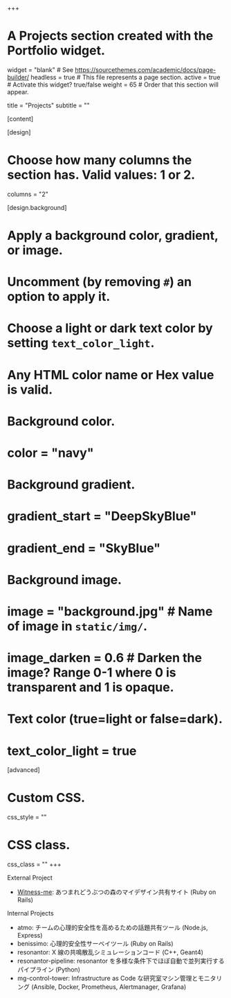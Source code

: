 +++
# A Projects section created with the Portfolio widget.
widget = "blank"  # See https://sourcethemes.com/academic/docs/page-builder/
headless = true  # This file represents a page section.
active = true  # Activate this widget? true/false
weight = 65  # Order that this section will appear.

title = "Projects"
subtitle = ""

[content]


[design]
  # Choose how many columns the section has. Valid values: 1 or 2.
  columns = "2"





[design.background]
  # Apply a background color, gradient, or image.
  #   Uncomment (by removing `#`) an option to apply it.
  #   Choose a light or dark text color by setting `text_color_light`.
  #   Any HTML color name or Hex value is valid.
  
  # Background color.
  # color = "navy"
  
  # Background gradient.
  # gradient_start = "DeepSkyBlue"
  # gradient_end = "SkyBlue"
  
  # Background image.
  # image = "background.jpg"  # Name of image in `static/img/`.
  # image_darken = 0.6  # Darken the image? Range 0-1 where 0 is transparent and 1 is opaque.

  # Text color (true=light or false=dark).
  # text_color_light = true  
  
[advanced]
 # Custom CSS. 
 css_style = ""
 
 # CSS class.
 css_class = ""
+++

External Project

* [Witness-me](https://github.com/aximov/witness-me): あつまれどうぶつの森のマイデザイン共有サイト (Ruby on Rails)

Internal Projects

* atmo: チームの心理的安全性を高めるための話題共有ツール (Node.js, Express)
* benissimo: 心理的安全性サーベイツール (Ruby on Rails)
* resonantor: X 線の共鳴散乱シミュレーションコード (C++, Geant4)
* resonantor-pipeline: resonantor を多様な条件下でほぼ自動で並列実行するパイプライン (Python)
* mg-control-tower: Infrastructure as Code な研究室マシン管理とモニタリング (Ansible, Docker, Prometheus, Alertmanager, Grafana)
